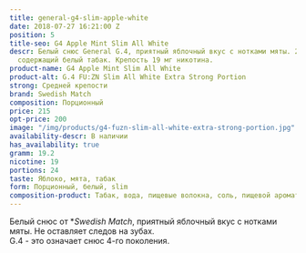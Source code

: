 ```yaml
---
title: general-g4-slim-apple-white
date: 2018-07-27 16:21:00 Z
position: 5
title-seo: G4 Apple Mint Slim All White
descr: Белый снюс General G.4, приятный яблочный вкус с нотками мяты. 24 тонких пакетика
  содержащий белый табак. Крепость 19 мг никотина.
product-name: G4 Apple Mint Slim All White
product-alt: G.4 FU:ZN Slim All White Extra Strong Portion
strong: Средней крепости
brand: Swedish Match
composition: Порционный
price: 215
opt-price: 200
image: "/img/products/g4-fuzn-slim-all-white-extra-strong-portion.jpg"
availability-descr: В наличии
has_availability: true
gramm: 19.2
nicotine: 19
portions: 24
taste: Яблоко, мята, табак
form: Порционный, белый, slim
composition-product: Табак, вода, пищевые волокна, соль, пищевой ароматизатор
---
```


Белый снюс от **Swedish Match*, приятный яблочный вкус с нотками мяты. Не оставляет следов на зубах.<br>
G.4 - это означает снюс 4-го поколения.